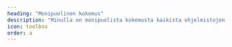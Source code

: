 ```yaml
---
heading: "Monipuolinen kokemus"
description: "Minulla on monipuolista kokemusta kaikista ohjelmistojen elinkaaren vaiheista alkaen asiakkaan ensimmäisestä sähköpostista aina ohjelmien alasajoon saakka."
icon: toolbox
order: a
---
```

